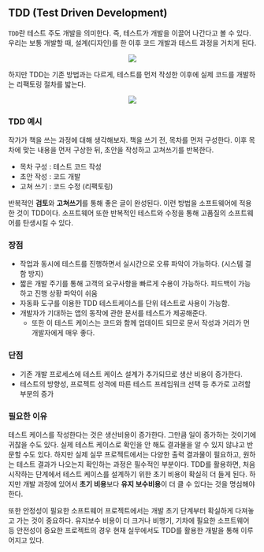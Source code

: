 ## TDD (Test Driven Development)

`TDD`란 테스트 주도 개발을 의미한다. 즉, 테스트가 개발을 이끌어 나간다고 볼 수 있다. 우리는 보통 개발할 때, 설계(디자인)를 한 이후 코드 개발과 테스트 과정을 거치게 된다.

<center><img src = "https://user-images.githubusercontent.com/78870076/132219184-0a6ce713-c9aa-4ec6-92f7-121744fe3061.png"></center>

하지만 TDD는 기존 방법과는 다르게, 테스트를 먼저 작성한 이후에 실제 코드를 개발하는 리팩토링 절차를 밟는다.

<center><img src = "https://user-images.githubusercontent.com/78870076/132219280-5a3d35bd-4745-4207-ae46-4631392f24a4.png"></center>

### TDD 예시

작가가 책을 쓰는 과정에 대해 생각해보자. 책을 쓰기 전, 목차를 먼저 구성한다. 이후 목차에 맞는 내용을 먼저 구상한 뒤, 초안을 작성하고 고쳐쓰기를 반복한다.

- 목차 구성 : 테스트 코드 작성
- 초안 작성 : 코드 개발
- 고쳐 쓰기 : 코드 수정 (리팩토링)

반복적인 **검토**와 **고쳐쓰기**를 통해 좋은 글이 완성된다. 이런 방법을 소프트웨어에 적용한 것이 TDD이다. 소프트웨어 또한 반복적인 테스트와 수정을 통해 고품질의 소프트웨어를 탄생시킬 수 있다.

### 장점

- 작업과 동시에 테스트를 진행하면서 실시간으로 오류 파악이 가능하다. (시스템 결함 방지)
- 짧은 개발 주기를 통해 고객의 요구사항을 빠르게 수용이 가능하다. 피드백이 가능하고 진행 상황 파악이 쉬움
- 자동화 도구를 이용한 TDD 테스트케이스를 단위 테스트로 사용이 가능함.
- 개발자가 기대하는 앱의 동작에 관한 문서를 테스트가 제공해준다.
    - 또한 이 테스트 케이스는 코드와 함께 업데이트 되므로 문서 작성과 거리가 먼 개발자에게 매우 좋다.

### 단점

- 기존 개발 프로세스에 테스트 케이스 설계가 추가되므로 생산 비용이 증가한다.
- 테스트의 방향성, 프로젝트 성격에 따른 테스트 프레임워크 선택 등 추가로 고려할 부분의 증가

### 필요한 이유 

테스트 케이스를 작성한다는 것은 생산비용이 증가한다. 그만큼 일이 증가하는 것이기에 귀찮을 수도 있다. 실제 테스트 케이스로 확인을 안 해도 결과물을 알 수 있지 않냐고 반문할 수도 있다. 하지만 실제 실무 프로젝트에서는 다양한 출력 결과물이 필요하고, 원하는 테스트 결과가 나오는지 확인하는 과정은 필수적인 부분이다. TDD를 활용하면, 처음 시작하는 단계에서 테스트 케이스를 설계하기 위한 초기 비용이 확실히 더 들게 된다. 하지만 개발 과정에 있어서 **초기 비용**보다 **유지 보수비용**이 더 클 수 있다는 것을 명심해야 한다.

또한 안정성이 필요한 소프트웨어 프로젝트에서는 개발 초기 단계부터 확실하게 다져놓고 가는 것이 중요하다. 유지보수 비용이 더 크거나 비행기, 기차에 필요한 소프트웨어 등 안전성이 중요한 프로젝트의 경우 현재 실무에서도 TDD를 활용한 개발을 통해 이루어지고 있다.

